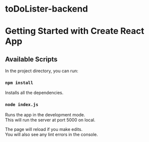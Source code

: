 # toDoLister-backend
# Getting Started with Create React App

## Available Scripts

In the project directory, you can run:
### `npm install`

Installs all the dependencies.


### `node index.js`

Runs the app in the development mode.\
This will run the server at port 5000 on local.

The page will reload if you make edits.\
You will also see any lint errors in the console.
